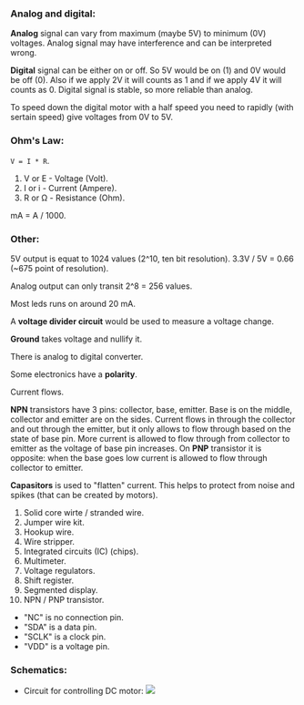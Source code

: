 ### Analog and digital:

**Analog** signal can vary from maximum (maybe 5V) to minimum (0V) voltages.
Analog signal may have interference and can be interpreted wrong.

**Digital** signal can be either on or off. So 5V would be on (1) and 0V would be off (0). Also if we apply 2V it will counts as 1 and if we apply 4V it will counts as 0.
Digital signal is stable, so more reliable than analog.

To speed down the digital motor with a half speed you need to rapidly (with sertain speed) give voltages from 0V to 5V.

### Ohm's Law:

`V = I * R`.

1. V or E - Voltage (Volt).
2. I or i - Current (Ampere).
3. R or Ω - Resistance (Ohm).

mA = A / 1000.

### Other:

5V output is equat to 1024 values (2^10, ten bit resolution).
3.3V / 5V = 0.66 (~675 point of resolution).

Analog output can only transit 2^8 = 256 values.

Most leds runs on around 20 mA.

A **voltage divider circuit** would be used to measure a voltage change.

**Ground** takes voltage and nullify it.

There is analog to digital converter.

Some electronics have a **polarity**.

Current flows.

**NPN** transistors have 3 pins: collector, base, emitter. Base is on the middle, collector and emitter are on the sides. Current flows in through the collector and out through the emitter, but it only allows to flow through based on the state of base pin. More current is allowed to flow through from collector to emitter as the voltage of base pin increases.
On **PNP** transistor it is opposite: when the base goes low current is allowed to flow through collector to emitter.

**Capasitors** is used to "flatten" current. This helps to protect from noise and spikes (that can be created by motors).

1. Solid core wirte / stranded wire.
2. Jumper wire kit.
3. Hookup wire.
4. Wire stripper.
5. Integrated circuits (IC) (chips).
6. Multimeter.
7. Voltage regulators.
8. Shift register.
9. Segmented display.
10. NPN / PNP transistor.

- "NC" is no connection pin.
- "SDA" is a data pin.
- "SCLK" is a clock pin.
- "VDD" is a voltage pin.

### Schematics:

- Circuit for controlling DC motor: ![](README/image1.png)
